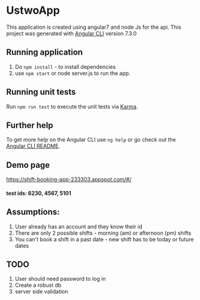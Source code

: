 # UstwoApp
This application is created using angular7 and node Js for the api.
This project was generated with [Angular CLI](https://github.com/angular/angular-cli) version 7.3.0 

##  Running application
1. Do `npm install` - to install dependencies
2. use `npm start` or node server.js to run the app.

## Running unit tests

Run `npm run test` to execute the unit tests via [Karma](https://karma-runner.github.io).

## Further help

To get more help on the Angular CLI use `ng help` or go check out the [Angular CLI README](https://github.com/angular/angular-cli/blob/master/README.md).

## Demo page
https://shift-booking-app-233303.appspot.com/#/

#### test ids:  6230, 4567, 5101

## Assumptions:
1. User already has an account and they know their id
2. There are only 2 possible shifts - morning (am) or afternoon (pm) shifts 
3. You can't book a shift in a past date - new shift has to be today or future dates

## TODO
1. User should need password to log in
2. Create a robust db
3. server side validation
